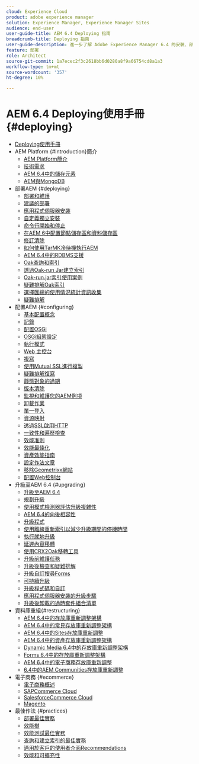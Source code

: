 ```yaml
---
cloud: Experience Cloud
product: adobe experience manager
solution: Experience Manager, Experience Manager Sites
audience: end-user
user-guide-title: AEM 6.4 Deploying 指南
breadcrumb-title: Deploying 指南
user-guide-description: 進一步了解 Adobe Experience Manager 6.4 的安裝、部署和架構，包括我們的 Adobe Managed Services 雲端部署。
feature: 部署
role: Architect
source-git-commit: 1a7ecec2f3c2618bb6d0280a8f9a66754cd8a1a3
workflow-type: tm+mt
source-wordcount: '357'
ht-degree: 10%

---
```



# AEM 6.4 Deploying使用手冊 {#deploying}

+ [Deploying使用手冊](home.md)
+ AEM Platform {#introduction}簡介
   + [AEM Platform簡介](platform.md)
   + [技術需求](technical-requirements.md)
   + [AEM 6.4中的儲存元素](storage-elements-in-aem-6.md)
   + [AEM與MongoDB](aem-with-mongodb.md)
+ 部署AEM {#deploying}
   + [部署和維護](deploy.md)
   + [建議的部署](recommended-deploys.md)
   + [應用程式伺服器安裝](application-server-install.md)
   + [自定義獨立安裝](custom-standalone-install.md)
   + [命令行開始和停止](command-line-start-and-stop.md)
   + [在AEM 6中配置節點儲存區和資料儲存區](data-store-config.md)
   + [修訂清除](revision-cleanup.md)
   + [如何使用TarMK冷待機執行AEM](tarmk-cold-standby.md)
   + [AEM 6.4中的RDBMS支援](rdbms-support-in-aem.md)
   + [Oak查詢和索引](queries-and-indexing.md)
   + [透過Oak-run Jar建立索引](indexing-via-the-oak-run-jar.md)
   + [Oak-run.jar索引使用案例](oak-run-indexing-usecases.md)
   + [疑難排解Oak索引](troubleshooting-oak-indexes.md)
   + [選擇匯總的使用情況統計資訊收集](opt-in-aggregated-usage-statistics.md)
   + [疑難排解](troubleshooting.md)
+ 配置AEM {#configuring}
   + [基本配置概念](configuring.md)
   + [記錄](configure-logging.md)
   + [配置OSGi](configuring-osgi.md)
   + [OSGi組態設定](osgi-configuration-settings.md)
   + [執行模式](configure-runmodes.md)
   + [Web 主控台](web-console.md)
   + [複寫](replication.md)
   + [使用Mutual SSL進行複製](mssl-replication.md)
   + [疑難排解復寫](troubleshoot-rep.md)
   + [靜態對象的過期](expiration-static-objects.md)
   + [版本清除](version-purging.md)
   + [監視和維護您的AEM例項](monitoring-and-maintaining.md)
   + [卸載作業](offloading.md)
   + [單一登入](single-sign-on.md)
   + [資源映射](resource-mapping.md)
   + [透過SSL啟用HTTP](https://experienceleague.adobe.com/docs/experience-manager-64/deploying/configuring/ssl-by-default.html)
   + [一致性和遍歷檢查](consistency-check.md)
   + [效能准則](performance-guidelines.md)
   + [效能最佳化](configuring-performance.md)
   + [資產效能指南](assets-performance-sizing.md)
   + [設定作法文章](ht-deploy.md)
   + [移除Geometrixx網站](removing-the-geometrixx-sites.md)
   + [配置Web控制台](configuring-web-console.md)
+ 升級至AEM 6.4 {#upgrading}
   + [升級至AEM 6.4](upgrade.md)
   + [規劃升級](upgrade-planning.md)
   + [使用模式檢測器評估升級複雜性](pattern-detector.md)
   + [AEM 6.4的向後相容性](backward-compatibility.md)
   + [升級程式](upgrade-procedure.md)
   + [使用離線重新索引以減少升級期間的停機時間](upgrade-offline-reindexing.md)
   + [執行就地升級](in-place-upgrade.md)
   + [延遲內容移轉](lazy-content-migration.md)
   + [使用CRX2Oak移轉工具](using-crx2oak.md)
   + [升級前維護任務](pre-upgrade-maintenance-tasks.md)
   + [升級後檢查和疑難排解](post-upgrade-checks-and-troubleshooting.md)
   + [升級自訂搜尋Forms](upgrading-custom-search-forms.md)
   + [可持續升級](sustainable-upgrades.md)
   + [升級程式碼和自訂](upgrading-code-and-customizations.md)
   + [應用程式伺服器安裝的升級步驟](app-server-upgrade.md)
   + [升級後卸載的過時套件組合清單](obsolete-bundles.md)
+ 資料庫重組{#restructuring}
   + [AEM 6.4中的存放庫重新調整架構](repository-restructuring.md)
   + [AEM 6.4中的常見存放庫重新調整架構](all-repository-restructuring-in-aem-6-4.md)
   + [AEM 6.4中的Sites存放庫重新調整](sites-repository-restructuring-in-aem-6-4.md)
   + [AEM 6.4中的資產存放庫重新調整架構](assets-repository-restructuring-in-aem-6-4.md)
   + [Dynamic Media 6.4中的存放庫重新調整架構](dynamicmedia-repository-restructuring-in-aem-6-4.md)
   + [Forms 6.4中的存放庫重新調整架構](forms-repository-restructuring-in-aem-6-4.md)
   + [AEM 6.4中的電子商務存放庫重新調整](ecommerce-repository-restructuring-in-aem-6-4.md)
   + [6.4中的AEM Communities存放庫重新調整](communities-repository-restructuring-in-aem-6-4.md)
+ 電子商務 {#ecommerce}
   + [電子商務概述](ecommerce.md)
   + [SAPCommerce Cloud](sap-commerce-cloud.md)
   + [SalesforceCommerce Cloud](https://github.com/adobe/commerce-salesforce)
   + [Magento](https://www.adobe.io/apis/experiencecloud/commerce-integration-framework/integrations.html#!AdobeDocs/commerce-cif-documentation/master/integrations/02-AEM-Magento.md)
+ 最佳作法 {#practices}
   + [部署最佳實務](best-practices.md)
   + [效能樹](performance-tree.md)
   + [效能測試最佳實務](best-practices-for-performance-testing.md)
   + [查詢和建立索引的最佳實務](best-practices-for-queries-and-indexing.md)
   + [適用於客戶的使用者介面Recommendations](ui-recommendations.md)
   + [效能和可擴充性](performance.md)


<!--

To be removed:
[Quickstart for AEM Screens](setting-up-a-basic-project-screens.md)
[Device Control Center](device-control-center.md)
[repository-restructuring-in-aem64](repository-restructuring-in-aem64.md)
[Web Console] (configuring-web-console.md)
[Configuring and Deploying AEM Screens](configuring-screens-introduction.md)
[Kickstart Guide](kickstart-for-aem-screens.md)
/help/sites/deploying/using/performance-lp.md
/help/sites-deploying/do-not-delete-performance-guidelines-pdf.md
/help/sites-deploying/removing-the-geometrixx-sites.md
/help/sites-deploying/consistency-check.md

Redirects:
[(Enabling HTTP Over SSL)](config-ssl.md) redirect to /content/help/en/experience-manager/6-4/sites-administering/ssl-by-default
-->
